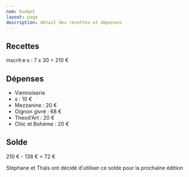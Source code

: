 ```yaml
---
nom: budget
layout: page
description: détail des recettes et dépenses
---
```


## Recettes

inscrit·e·s : 7 x 30 = 210 €

## Dépenses

- Viennoiserie
- s : 10 €
- Mezzanine : 20 €
- Oignon givré : 68 €
- Theod'Art : 20 €
- Chic et Bohème : 20 €

## Solde

210 € - 138 € = 72 €

Stéphane et Thaïs ont décidé d'utiliser ce solde pour la prochaine édition